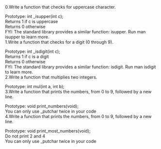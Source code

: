 0.Write a function that checks for uppercase character.

Prototype: int _isupper(int c);<br/>
Returns 1 if c is uppercase<br/>
Returns 0 otherwise<br/>
FYI: The standard library provides a similar function: isupper. Run man isupper to learn more.<br/>
1.Write a function that checks for a digit (0 through 9).

Prototype: int _isdigit(int c);<br/>
Returns 1 if c is a digit<br/>
Returns 0 otherwise<br/>
FYI: The standard library provides a similar function: isdigit. Run man isdigit to learn more.<br/>
2.Write a function that multiplies two integers.

Prototype: int mul(int a, int b);<br/>
3.Write a function that prints the numbers, from 0 to 9, followed by a new line.

Prototype: void print_numbers(void);<br/>
You can only use _putchar twice in your code<br/>
4.Write a function that prints the numbers, from 0 to 9, followed by a new line.

Prototype: void print_most_numbers(void);<br/>
Do not print 2 and 4<br/>
You can only use _putchar twice in your code<br/>

